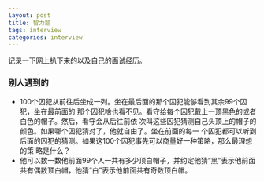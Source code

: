 ```yaml
---
layout: post
title: 智力题
tags: interview
categories: interview
---
```

记录一下网上扒下来的以及自己的面试经历。<br>

### 别人遇到的
- 100个囚犯从前往后坐成一列。坐在最后面的那个囚犯能够看到其余99个囚犯，坐在最前面的 那个囚犯啥也看不见。看守给每个囚犯戴上一顶黑色的或者白色的帽子。然后，看守会从后往前依 次叫这些囚犯猜测自己头顶上的帽子的颜色。如果哪个囚犯猜对了，他就自由了。坐在前面的每一 个囚犯都可以听到后面的囚犯的猜测。如果这100个囚犯事先可以商量好一种策略，那么最理想的策 略是什么？
- 他可以数一数他前面99个人一共有多少顶白帽子，并约定他猜“黑”表示他前面共有偶数顶白帽，他猜“白”表示他前面共有奇数顶白帽。
